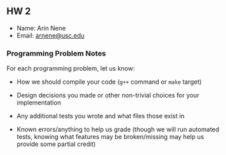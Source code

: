 ## HW 2

 - Name: Arin Nene
 - Email: arnene@usc.edu

### Programming Problem Notes

 For each programming problem, let us know:

 - How we should compile your code (`g++` command or `make` target)


 - Design decisions you made or other non-trivial choices for your implementation


 - Any additional tests you wrote and what files those exist in


 - Known errors/anything to help us grade (though we will run automated tests,
knowing what features may be broken/missing may help us provide some partial credit)
